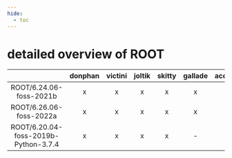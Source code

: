 ```yaml
---
hide:
  - toc
---
```


detailed overview of ROOT
=========================

| |donphan|victini|joltik|skitty|gallade|accelgor|swalot|doduo|
| :---: | :---: | :---: | :---: | :---: | :---: | :---: | :---: | :---: |
|ROOT/6.24.06-foss-2021b|x|x|x|x|x|x|x|x|
|ROOT/6.26.06-foss-2022a|x|x|x|x|x|x|x|x|
|ROOT/6.20.04-foss-2019b-Python-3.7.4|x|x|x|x|-|-|-|x|
